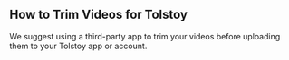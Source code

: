 ## How to Trim Videos for Tolstoy

We suggest using a third-party app to trim your videos before uploading them to your Tolstoy app or account.